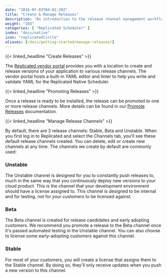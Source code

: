 ```yaml
---
date: "2016-07-03T04:02:20Z"
title: "Create & Manage Releases"
description: "An introduction to the release channel management workflow for development on the Replicated platform."
weight: "103"
categories: [ "Replicated Scheduler" ]
index: "docs/native"
icon: "replicatedCircle"
aliases: [/docs/getting-started/manage-releases/]
---
```


{{< linked_headline "Create Releases" >}}

The [Replicated vendor portal](https://vendor.replicated.com) provides you with a location to create and release versions of your application to various release channels. The vendor portal hosts a built-in YAML editor and linter to help you write and validate YAML for the Replicated Native Scheduler.

{{< linked_headline "Promoting Releases" >}}

Once a release is ready to be installed, the release can be promoted to one or more release channels. More details can be found in our [Promote Releases](/docs/native/packaging-an-application/promote-releases/) documentation.

{{< linked_headline "Manage Release Channels" >}}

By default, there are 3 release channels: Stable, Beta and Unstable. When you first log in to Replicated and select the Channels tab, you'll see these default release channels created. You can delete, edit or create new channels at any time. The channels we create by default are commonly used:

### Unstable
The Unstable channel is designed for you to constantly push releases to, much in the same way that you continuously deploy new versions to your cloud product. This is the channel that your development environment should have a license assigned to. This channel is designed to be internal and for testing, not for your customers to be licensed against.

### Beta
The Beta channel is created for release candidates and early adopting customers. We recommend you promote a release to the Beta channel once it's passed automated testing in the Unstable channel. You can also choose to license some early-adopting customers against this channel.

### Stable
For most of your customers, you will create a license that assigns them to the Stable channel. By doing so, they'll only receive updates when you push a new version to this channel.
